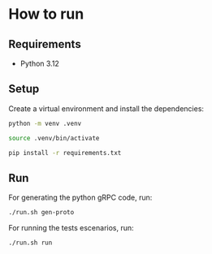 # How to run

## Requirements

- Python 3.12

## Setup

Create a virtual environment and install the dependencies:

```bash
python -m venv .venv

source .venv/bin/activate

pip install -r requirements.txt
```

## Run

For generating the python gRPC code, run:

```bash
./run.sh gen-proto
```

For running the tests escenarios, run:

```bash
./run.sh run
```

